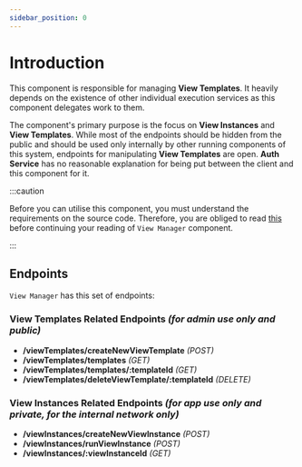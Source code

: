 ```yaml
---
sidebar_position: 0
---
```


# Introduction

This component is responsible for managing **View Templates**. It heavily depends on the existence of other individual execution services as this component delegates work to them. 

The component's primary purpose is the focus on **View Instances** and **View Templates**. While most of the endpoints should be hidden from the public and should be used only internally by other running components of this system, endpoints for manipulating **View Templates** are open. **Auth Service** has no reasonable explanation for being put between the client and this component for it.

:::caution

Before you can utilise this component, you must understand the requirements on the source code. Therefore, you are obliged to read [this](./requirements-on-source-code) before continuing your reading of `View Manager` component.

:::

## Endpoints

`View Manager` has this set of endpoints:

### View Templates Related Endpoints *(for admin use only and public)*

- **/viewTemplates/createNewViewTemplate** *(POST)*
- **/viewTemplates/templates** *(GET)*
- **/viewTemplates/templates/:templateId** *(GET)*
- **/viewTemplates/deleteViewTemplate/:templateId** *(DELETE)*

### View Instances Related Endpoints *(for app use only and private, for the internal network only)*

- **/viewInstances/createNewViewInstance** *(POST)*
- **/viewInstances/runViewInstance** *(POST)*
- **/viewInstances/:viewInstanceId** *(GET)*